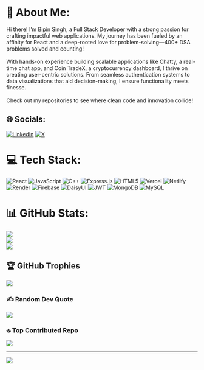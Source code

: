 # 💫 About Me:
Hi there! I’m Bipin Singh, a Full Stack Developer with a strong passion for crafting impactful web applications. My journey has been fueled by an affinity for React and a deep-rooted love for problem-solving—400+ DSA problems solved and counting!<br><br>With hands-on experience building scalable applications like Chatty, a real-time chat app, and Coin TradeX, a cryptocurrency dashboard, I thrive on creating user-centric solutions. From seamless authentication systems to data visualizations that aid decision-making, I ensure functionality meets finesse.<br><br>Check out my repositories to see where clean code and innovation collide!


## 🌐 Socials:
[![LinkedIn](https://img.shields.io/badge/LinkedIn-%230077B5.svg?logo=linkedin&logoColor=white)](https://linkedin.com/in/bipinyct) [![X](https://img.shields.io/badge/X-black.svg?logo=X&logoColor=white)](https://x.com/bipinyct) 

# 💻 Tech Stack:
![React](https://img.shields.io/badge/react-%2320232a.svg?style=for-the-badge&logo=react&logoColor=%2361DAFB) ![JavaScript](https://img.shields.io/badge/javascript-%23323330.svg?style=for-the-badge&logo=javascript&logoColor=%23F7DF1E) ![C++](https://img.shields.io/badge/c++-%2300599C.svg?style=for-the-badge&logo=c%2B%2B&logoColor=white) ![Express.js](https://img.shields.io/badge/express.js-%23404d59.svg?style=for-the-badge&logo=express&logoColor=%2361DAFB) ![HTML5](https://img.shields.io/badge/html5-%23E34F26.svg?style=for-the-badge&logo=html5&logoColor=white) ![Vercel](https://img.shields.io/badge/vercel-%23000000.svg?style=for-the-badge&logo=vercel&logoColor=white) ![Netlify](https://img.shields.io/badge/netlify-%23000000.svg?style=for-the-badge&logo=netlify&logoColor=#00C7B7) ![Render](https://img.shields.io/badge/Render-%46E3B7.svg?style=for-the-badge&logo=render&logoColor=white) ![Firebase](https://img.shields.io/badge/firebase-%23039BE5.svg?style=for-the-badge&logo=firebase) ![DaisyUI](https://img.shields.io/badge/daisyui-5A0EF8?style=for-the-badge&logo=daisyui&logoColor=white) ![JWT](https://img.shields.io/badge/JWT-black?style=for-the-badge&logo=JSON%20web%20tokens) ![MongoDB](https://img.shields.io/badge/MongoDB-%234ea94b.svg?style=for-the-badge&logo=mongodb&logoColor=white) ![MySQL](https://img.shields.io/badge/mysql-4479A1.svg?style=for-the-badge&logo=mysql&logoColor=white)
# 📊 GitHub Stats:
![](https://github-readme-stats.vercel.app/api?username=bipinyct&theme=radical&hide_border=false&include_all_commits=false&count_private=false)<br/>
![](https://github-readme-streak-stats.herokuapp.com/?user=bipinyct&theme=radical&hide_border=false)<br/>
![](https://github-readme-stats.vercel.app/api/top-langs/?username=bipinyct&theme=radical&hide_border=false&include_all_commits=false&count_private=false&layout=compact)

## 🏆 GitHub Trophies
![](https://github-profile-trophy.vercel.app/?username=bipinyct&theme=radical&no-frame=false&no-bg=true&margin-w=4)

### ✍️ Random Dev Quote
![](https://quotes-github-readme.vercel.app/api?type=horizontal&theme=radical)

### 🔝 Top Contributed Repo
![](https://github-contributor-stats.vercel.app/api?username=bipinyct&limit=5&theme=dark&combine_all_yearly_contributions=true)

---
[![](https://visitcount.itsvg.in/api?id=bipinyct&icon=0&color=0)](https://visitcount.itsvg.in)

<!-- Proudly created with GPRM ( https://gprm.itsvg.in ) -->

